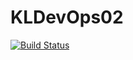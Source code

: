 # KLDevOps02
[![Build Status](https://dev.azure.com/chamindac/KLDevOps02/_apis/build/status/Deprecated/KLDevOps02-ASP.NET%20Core-CI?branchName=develop)](https://dev.azure.com/chamindac/KLDevOps02/_build/latest?definitionId=181&branchName=develop)
